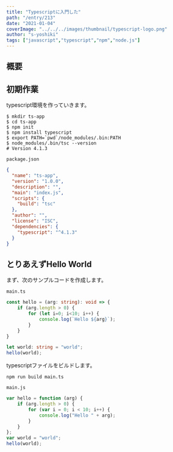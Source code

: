 ```yaml
---
title: "Typescriptに入門した"
path: "/entry/213"
date: "2021-01-04"
coverImage: "../../../images/thumbnail/typescript-logo.png"
author: "s-yoshiki"
tags: ["javascript","typescript","npm","node.js"]
---
```



## 概要

## 初期作業

typescript環境を作っていきます。

```shell
$ mkdir ts-app
$ cd ts-app
$ npm init
$ npm install typescript
$ export PATH=`pwd`/node_modules/.bin:PATH
$ node_modules/.bin/tsc --version
# Version 4.1.3
```

`package.json`

```json
{
  "name": "ts-app",
  "version": "1.0.0",
  "description": "",
  "main": "index.js",
  "scripts": {
    "build": "tsc"
  },
  "author": "",
  "license": "ISC",
  "dependencies": {
    "typescript": "^4.1.3"
  }
}
```

## とりあえずHello World

まず、次のサンプルコードを作成します。

`main.ts`

```ts
const hello = (arg: string): void => {
    if (arg.length > 0) {
        for (let i=0; i<10; i++) {
            console.log(`Hello ${arg}`);
        }
    }
}

let world: string = "world";
hello(world);
```

typescriptファイルをビルドします。

```
npm run build main.ts
```

`main.js`

```js
var hello = function (arg) {
    if (arg.length > 0) {
        for (var i = 0; i < 10; i++) {
            console.log("Hello " + arg);
        }
    }
};
var world = "world";
hello(world);
```

